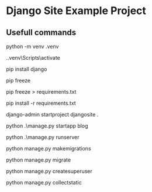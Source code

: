 # Django Site Example Project

## Usefull commands

python -m venv .venv 


.\.venv\Scripts\activate

pip install django

pip freeze

pip freeze > requirements.txt

pip install -r requirements.txt

django-admin startproject djangosite .

python .\manage.py startapp blog

python .\manage.py runserver

python manage.py makemigrations

python manage.py migrate

python manage.py createsuperuser

python manage.py collectstatic
